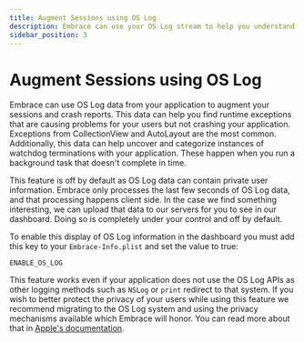 ```yaml
---
title: Augment Sessions using OS Log
description: Embrace can use your OS Log stream to help you understand complex problems with your application.
sidebar_position: 3
---
```


# Augment Sessions using OS Log

Embrace can use OS Log data from your application to augment your sessions and crash reports. This data can help you find runtime exceptions that are causing problems for your users but not crashing your application. Exceptions from CollectionView and AutoLayout are the most common. Additionally, this data can help uncover and categorize instances of watchdog terminations with your application. These happen when you run a background task that doesn't complete in time.

This feature is off by default as OS Log data can contain private user information. Embrace only processes the last few seconds of OS Log data, and that processing happens client side. In the case we find something interesting, we can upload that data to our servers for you to see in our dashboard. Doing so is completely under your control and off by default.

To enable this display of OS Log information in the dashboard you must add this key to your `Embrace-Info.plist` and set the value to true:

```
ENABLE_OS_LOG
```

This feature works even if your application does not use the OS Log APIs as other logging methods such as `NSLog` or `print` redirect to that system. If you wish to better protect the privacy of your users while using this feature we recommend migrating to the OS Log system and using the privacy mechanisms available which Embrace will honor. You can read more about that in [Apple's documentation](https://developer.apple.com/documentation/os/logging).

